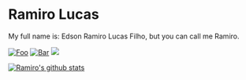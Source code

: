 # Ramiro Lucas

My full name is: Edson Ramiro Lucas Filho, but you can call me Ramiro.

[![Foo](https://img.shields.io/badge/LinkedIn-blue?style=flat&logo=linkedin&labelColor=blu)](https://www.linkedin.com/in/edsonramirolucasfilho/)
[![Bar](https://img.shields.io/badge/Twitter-white?style=flat&logo=twitter&labelColor=blu)](https://twitter.com/ramiro_lucasfh)
![](https://visitor-badge.laobi.icu/badge?page_id="https://github.com/erlfilho/")


[![Ramiro's github stats](https://github-readme-stats.vercel.app/api?username=erlfilho&theme=white-black)](https://github.com/erlfilho/github-readme-stats)

